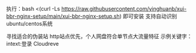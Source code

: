 执行：bash <(curl -Ls https://raw.githubusercontent.com/yinghuanb/xui-bbr-nginx-setup/main/xui-bbr-nginx-setup.sh)
即可安装 支持自动识别ubuntu/centos系统

寻找适合的伪装站
http站点优先，个人网盘符合单节点大流量特征
示例关键字：intext:登录 Cloudreve
